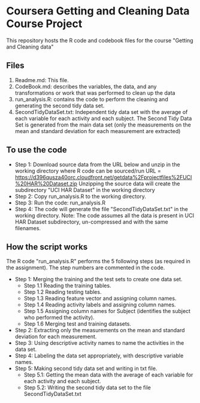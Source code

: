 # Coursera Getting and Cleaning Data Course Project

This repository hosts the R code and codebook files for the course "Getting and Cleaning data"

## Files

1. Readme.md: This file. 
2. CodeBook.md: describes the variables, the data, and any transformations or work that was performed to clean up the data 
3. run_analysis.R: contains the code to perform the cleaning and generating the second tidy data set.
4. SecondTidyDataSet.txt: Independent tidy data set with the average of each variable for each activity and 
each subject. The Second Tidy Data Set is generated from the main data set (only the measurements 
on the mean and standard deviation for each measurement are extracted)

## To use the code
* Step 1: Download source data from the URL below and unzip in the working directory where R code can be sourced/run
   URL = https://d396qusza40orc.cloudfront.net/getdata%2Fprojectfiles%2FUCI%20HAR%20Dataset.zip
   Unzipping the source data will create the subdirectory "UCI HAR Dataset" in the working directory
* Step 2: Copy run_analysis.R to the working directory. 
* Step 3: Run the code: run_analysis.R 
* Step 4: The code will generate the file "SecondTidyDataSet.txt" in the working directory.
   Note: The code assumes all the data is present in UCI HAR Dataset subdirectory, un-compressed and with the same filenames.

## How the script works
The R code "run_analysis.R" performs the 5 following steps (as required in the assignment). 
The step numbers are commented in the code. 
* Step 1: Merging the training and the test sets to create one data set.
	* Step 1.1 Reading the training tables.
	* Step 1.2 Reading testing tables.
	* Step 1.3 Reading feature vector and assigning column names.
	* Step 1.4 Reading activity labels and assigning column names.
	* Step 1.5 Assigning column names for Subject (identifies the subject who performed the activity).
	* Step 1.6 Merging test and training datasets.
* Step 2: Extracting only the measurements on the mean and standard deviation for each measurement.
* Step 3: Using descriptive activity names to name the activities in the data set.
* Step 4: Labeling the data set appropriately, with descriptive variable names.
* Step 5: Making second tidy data set and writing in txt file.
	* Step 5.1: Getting the mean data with the average of each variable for each activity and each subject.
	* Step 5.2: Writing the second tidy data set to the file SecondTidyDataSet.txt